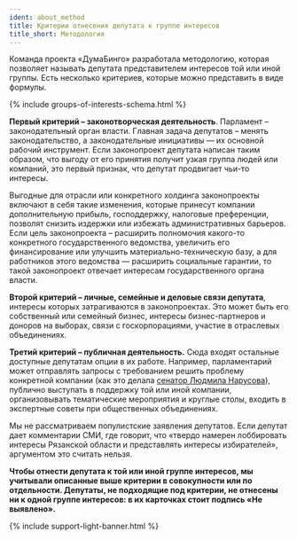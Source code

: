 ```yaml
---
ident: about_method
title: Критерии отнесения депутата к группе интересов
title_short: Методология
---
```


Команда проекта «ДумаБинго» разработала методологию, которая позволяет называть депутата представителем интересов той или иной группы. Есть несколько критериев, которые можно представить в виде формулы.

{% include groups-of-interests-schema.html %}

**Первый критерий – законотворческая деятельность**. Парламент – законодательный орган власти. Главная задача депутатов – менять законодательство, а законодательные инициативы — их основной рабочий инструмент. Если законопроект депутата написан таким образом, что выгоду от его принятия получит узкая группа людей или компаний, это первый признак, что депутат продвигает чьи-то интересы.

Выгодные для отрасли или конкретного холдинга законопроекты включают в себя такие изменения, которые принесут компании дополнительную прибыль, господдержку, налоговые преференции, позволят снизить издержки или избежать административных барьеров.
Если цель законопроекта – расширить полномочия какого-то конкретного государственного ведомства, увеличить его финансирование или улучшить материально-техническую базу, а для работников этого ведомства — расширить социальные гарантии, то такой законопроект отвечает интересам государственного органа власти.

**Второй критерий – личные, семейные и деловые связи депутата**, интересы которых затрагиваются в законопроектах. Это может быть его собственный или семейный бизнес, интересы бизнес-партнеров и доноров на выборах, связи с госкорпорациями, участие в отраслевых объединениях.

**Третий критерий – публичная деятельность.** Сюда входят остальные доступные депутатам опции в их работе. Например, парламентарий может отправлять запросы с требованием решить проблему конкретной компании (как это делала [сенатор Людмила Нарусова](https://dumabingo.org/sf#id1199)), публично выступать в поддержку той или иной компании, организовывать тематические мероприятия и круглые столы, входить в экспертные советы при общественных объединениях.

Мы не рассматриваем популистские заявления депутатов. Если депутат дает комментарии СМИ, где говорит, что «твердо намерен лоббировать интересы Рязанской области и представлять интересы избирателей», аргументом это считать нельзя.

**Чтобы отнести депутата к той или иной группе интересов, мы учитывали описанные выше критерии в совокупности или по отдельности. Депутаты, не подходящие под критерии, не отнесены ни к одной группе интересов: в их карточках стоит подпись «Не выявлено».**

{% include support-light-banner.html %}
